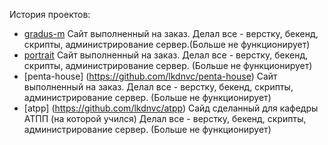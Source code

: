 История проектов:
- [gradus-m](https://github.com/lkdnvc/gradus-m) Сайт выполненный на заказ. Делал все - верстку, бекенд, скрипты, администрирование сервер.(Больше не функционирует)
- [portrait](https://github.com/lkdnvc/portrait) Сайт выполненный на заказ. Делал все - верстку, бекенд, скрипты, администрирование сервер. (Больше не функционирует)
- [penta-house] (https://github.com/lkdnvc/penta-house) Сайт выполненный на заказ. Делал все - верстку, бекенд, скрипты, администрирование сервер. (Больше не функционирует)
- [atpp] (https://github.com/lkdnvc/atpp)  Сайд сделанный для кафедры АТПП (на которой учился) Делал все - верстку, бекенд, скрипты, администрирование сервер. (Больше не функционирует)
